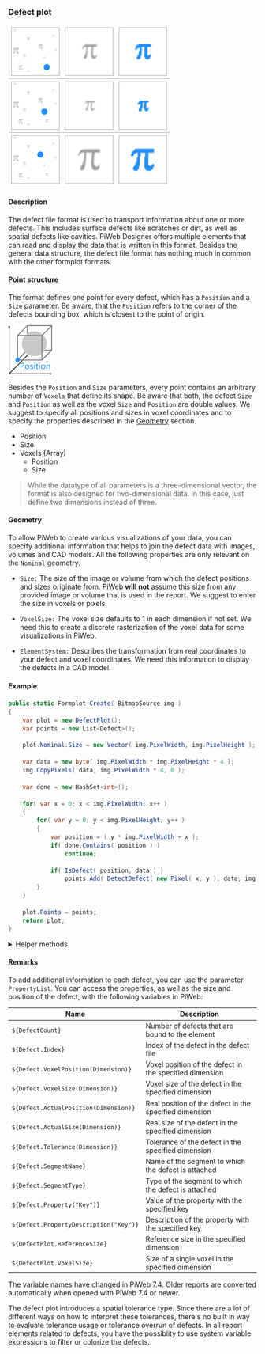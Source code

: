 [preview]: gfx/Defect.png "Defect file format"
<br/>

### Defect plot

![Defect file format][preview]

#### Description

The defect file format is used to transport information about one or more defects. This includes surface defects like scratches or dirt, as well as spatial defects like cavities. PiWeb Designer offers multiple elements that can read and display the data that is written in this format. Besides the general data structure, the defect file format has nothing much in common with the other formplot formats.

#### Point structure

The format defines one point for every defect, which has a `Position` and a `Size` parameter. Be aware, that the `Position` refers to the corner of the defects bounding box, which is closest to the point of origin.

![defect position](gfx/DefectPosition.png "Defect position")

Besides the `Position` and `Size` parameters, every point contains an arbitrary number of `Voxels` that define its shape. Be aware that both, the defect `Size` and `Position` as well as the voxel `Size` and `Position` are double values. We suggest to specify all positions and sizes in voxel coordinates and to specify the properties described in the [Geometry](#geometry) section.

* Position	
* Size	
* Voxels (Array)
	* Position
	* Size

>While the datatype of all parameters is a three-dimensional vector, the format is also designed for two-dimensional data. In this case, just define two dimensions instead of three.

#### Geometry

To allow PiWeb to create various visualizations of your data, you can specify additional information that helps to join the defect data with images, volumes and CAD models. All the following properties are only relevant on the `Nominal` geometry.

* `Size:` The size of the image or volume from which the defect positions and sizes originate from. PiWeb **will not** assume this size from any provided image or volume that is used in the report. We suggest to enter the size in voxels or pixels.

* `VoxelSize:` The voxel size defaults to 1 in each dimension if not set. We need this to create a discrete rasterization of the voxel data for some visualizations in PiWeb.

* `ElementSystem:` Describes the transformation from real coordinates to your defect and voxel coordinates. We need this information to display the defects in a CAD model.

#### Example

```csharp
public static Formplot Create( BitmapSource img )
{
	var plot = new DefectPlot();
	var points = new List<Defect>();

	plot.Nominal.Size = new Vector( img.PixelWidth, img.PixelHeight );

	var data = new byte[ img.PixelWidth * img.PixelHeight * 4 ];
	img.CopyPixels( data, img.PixelWidth * 4, 0 );

	var done = new HashSet<int>();

	for( var x = 0; x < img.PixelWidth; x++ )
	{
		for( var y = 0; y < img.PixelHeight; y++ )
		{
			var position = ( y * img.PixelWidth + x );
			if( done.Contains( position ) )
				continue;

			if( IsDefect( position, data ) )
				points.Add( DetectDefect( new Pixel( x, y ), data, img.PixelWidth, img.PixelHeight, done ) );
		}
	}

	plot.Points = points;
	return plot;
}
```

<details>
<summary>Helper methods</summary>

```csharp
private static Defect DetectDefect( Pixel origin, byte[] data, int pixelWidth, int pixelHeight, HashSet<int> done )
{
	var found = new List<Pixel> { origin };
	var newlyFound = new List<Pixel>( 4 ) { origin };

	while( newlyFound.Count > 0 )
	{
		var pixels = newlyFound.ToArray();
		newlyFound.Clear();
		foreach( var pixel in pixels )
		{
			foreach( var neighbor in GetNeighbors( pixel, pixelWidth, pixelHeight ) )
			{
				var position = neighbor.Y * pixelWidth + neighbor.X;
				if( done.Contains( position ) )
					continue;

				done.Add( position );

				if( !IsDefect( position, data ) )
					continue;

				found.Add( neighbor );
				newlyFound.Add( neighbor );
			}
		}
	}

	found.TrimExcess();

	var voxels = found.Select( p => new Voxel( new Vector( p.X, p.Y ), new Vector( 1, 1 ) ) ).ToArray();
	var bounds = GetBounds( voxels );
	return new Defect( new Segment( "All", SegmentTypes.None ), new Vector( bounds.X, bounds.Y ), new Vector( bounds.Width, bounds.Height ) )
	{
		Voxels = voxels
	};

}

private static IEnumerable<Pixel> GetNeighbors( Pixel p, int width, int height )
{
	if( p.X - 1 >= 0 )
		yield return new Pixel( p.X - 1, p.Y );

	if( p.X + 1 < width )
		yield return new Pixel( p.X + 1, p.Y );

	if( p.Y - 1 >= 0 )
		yield return new Pixel( p.X, p.Y - 1 );

	if( p.Y + 1 < height )
		yield return new Pixel( p.X, p.Y + 1 );
}

private static bool IsDefect( int position, byte[] data )
{

	var r = data[ position * 4 ];
	var g = data[ position * 4 + 1 ];
	var b = data[ position * 4 + 2 ];
	var a = data[ position * 4 + 3 ];

	//Let's say, everthing other than white is a defect
	return r != 255 || g != 255 || b != 255 || a != 255;
}

private static Rect GetBounds( IEnumerable<Voxel> voxels )
{
	double? minx = null, miny = null, maxx = null, maxy = null;
	foreach( var voxel in voxels )
	{
		if( minx == null || voxel.Position.X < minx )
			minx = voxel.Position.X;

		if( miny == null || voxel.Position.Y < miny )
			miny = voxel.Position.Y;

		if( maxx == null || voxel.Position.X + voxel.Size.X > maxx )
			maxx = voxel.Position.X + voxel.Size.X;

		if( maxy == null || voxel.Position.Y + voxel.Size.Y > maxy )
			maxy = voxel.Position.Y + voxel.Size.Y;
	}

	return minx.HasValue ? new Rect( minx.Value, miny.Value, maxx.Value - minx.Value, maxy.Value - miny.Value ) : Rect.Empty;
}

private struct Pixel
{
	public int X { get; }

	public int Y { get; }

	public Pixel( int x, int y )
	{
		X = x;
		Y = y;
	}
}
```
</details>

#### Remarks

To add additional information to each defect, you can use the parameter `PropertyList`. You can access the properties, as well as the size and position of the defect, with the following variables in PiWeb:

| Name									| Description 													|
|---------------------------------------|---------------------------------------------------------------|
|`${DefectCount}`						|Number of defects that are bound to the element				|
|`${Defect.Index}`						|Index of the defect in the defect file							|
|`${Defect.VoxelPosition(Dimension)}`	|Voxel position of the defect in the specified dimension		|
|`${Defect.VoxelSize(Dimension)}`		|Voxel size of the defect in the specified dimension			|
|`${Defect.ActualPosition(Dimension)}`	|Real position of the defect in the specified dimension			|
|`${Defect.ActualSize(Dimension)}`		|Real size of the defect in the specified dimension				|
|`${Defect.Tolerance(Dimension)}`		|Tolerance of the defect in the specified dimension				|
|`${Defect.SegmentName}`				|Name of the segment to which the defect is attached			|
|`${Defect.SegmentType}`				|Type of the segment to which the defect is attached			|
|`${Defect.Property("Key")}`			|Value of the property with the specified key					|
|`${Defect.PropertyDescription("Key")}`	|Description of the property with the specified key				|
|`${DefectPlot.ReferenceSize}`			|Reference size in the specified dimension						|
|`${DefectPlot.VoxelSize}`				|Size of a single voxel in the specified dimension				|

The variable names have changed in PiWeb 7.4. Older reports are converted automatically when opened with PiWeb 7.4 or newer.

The defect plot introduces a spatial tolerance type. Since there are a lot of different ways on how to interpret these tolerances, there's no built in way to evaluate tolerance usage or tolerance overrun of defects. In all report elements related to defects, you have the possiblity to use system variable expressions to filter or colorize the defects.

<br/>
<br/>
